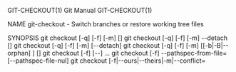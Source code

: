GIT-CHECKOUT(1)								  Git Manual							       GIT-CHECKOUT(1)

NAME
       git-checkout - Switch branches or restore working tree files

SYNOPSIS
       git checkout [-q] [-f] [-m] [<branch>]
       git checkout [-q] [-f] [-m] --detach [<branch>]
       git checkout [-q] [-f] [-m] [--detach] <commit>
       git checkout [-q] [-f] [-m] [[-b|-B|--orphan] <new-branch>] [<start-point>]
       git checkout [-f] <tree-ish> [--] <pathspec>...
       git checkout [-f] <tree-ish> --pathspec-from-file=<file> [--pathspec-file-nul]
       git checkout [-f|--ours|--theirs|-m|--conflict=<style>] [--] <pathspec>...
       git checkout [-f|--ours|--theirs|-m|--conflict=<style>] --pathspec-from-file=<file> [--pathspec-file-nul]
       git checkout (-p|--patch) [<tree-ish>] [--] [<pathspec>...]

DESCRIPTION
       Updates files in the working tree to match the version in the index or the specified tree. If no pathspec was given, git checkout will also update HEAD
       to set the specified branch as the current branch.

       git checkout [<branch>]
	   To prepare for working on <branch>, switch to it by updating the index and the files in the working tree, and by pointing HEAD at the branch. Local
	   modifications to the files in the working tree are kept, so that they can be committed to the <branch>.

	   If <branch> is not found but there does exist a tracking branch in exactly one remote (call it <remote>) with a matching name and --no-guess is not
	   specified, treat as equivalent to

	       $ git checkout -b <branch> --track <remote>/<branch>

	   You could omit <branch>, in which case the command degenerates to "check out the current branch", which is a glorified no-op with rather expensive
	   side-effects to show only the tracking information, if it exists, for the current branch.

       git checkout -b|-B <new-branch> [<start-point>]
	   Specifying -b causes a new branch to be created as if git-branch(1) were called and then checked out. In this case you can use the --track or
	   --no-track options, which will be passed to git branch. As a convenience, --track without -b implies branch creation; see the description of
	   --track below.

	   If -B is given, <new-branch> is created if it doesn’t exist; otherwise, it is reset. This is the transactional equivalent of

	       $ git branch -f <branch> [<start-point>]
	       $ git checkout <branch>

	   that is to say, the branch is not reset/created unless "git checkout" is successful.

       git checkout --detach [<branch>], git checkout [--detach] <commit>
	   Prepare to work on top of <commit>, by detaching HEAD at it (see "DETACHED HEAD" section), and updating the index and the files in the working
	   tree. Local modifications to the files in the working tree are kept, so that the resulting working tree will be the state recorded in the commit
	   plus the local modifications.

	   When the <commit> argument is a branch name, the --detach option can be used to detach HEAD at the tip of the branch (git checkout <branch> would
	   check out that branch without detaching HEAD).

	   Omitting <branch> detaches HEAD at the tip of the current branch.

       git checkout [-f|--ours|--theirs|-m|--conflict=<style>] [<tree-ish>] [--] <pathspec>..., git checkout [-f|--ours|--theirs|-m|--conflict=<style>]
       [<tree-ish>] --pathspec-from-file=<file> [--pathspec-file-nul]
	   Overwrite the contents of the files that match the pathspec. When the <tree-ish> (most often a commit) is not given, overwrite working tree with
	   the contents in the index. When the <tree-ish> is given, overwrite both the index and the working tree with the contents at the <tree-ish>.

	   The index may contain unmerged entries because of a previous failed merge. By default, if you try to check out such an entry from the index, the
	   checkout operation will fail and nothing will be checked out. Using -f will ignore these unmerged entries. The contents from a specific side of the
	   merge can be checked out of the index by using --ours or --theirs. With -m, changes made to the working tree file can be discarded to re-create the
	   original conflicted merge result.

       git checkout (-p|--patch) [<tree-ish>] [--] [<pathspec>...]
	   This is similar to the previous mode, but lets you use the interactive interface to show the "diff" output and choose which hunks to use in the
	   result. See below for the description of --patch option.

OPTIONS
       -q, --quiet
	   Quiet, suppress feedback messages.

       --progress, --no-progress
	   Progress status is reported on the standard error stream by default when it is attached to a terminal, unless --quiet is specified. This flag
	   enables progress reporting even if not attached to a terminal, regardless of --quiet.

       -f, --force
	   When switching branches, proceed even if the index or the working tree differs from HEAD, and even if there are untracked files in the way. This is
	   used to throw away local changes and any untracked files or directories that are in the way.

	   When checking out paths from the index, do not fail upon unmerged entries; instead, unmerged entries are ignored.

       --ours, --theirs
	   When checking out paths from the index, check out stage #2 (ours) or #3 (theirs) for unmerged paths.

	   Note that during git rebase and git pull --rebase, ours and theirs may appear swapped; --ours gives the version from the branch the changes are
	   rebased onto, while --theirs gives the version from the branch that holds your work that is being rebased.

	   This is because rebase is used in a workflow that treats the history at the remote as the shared canonical one, and treats the work done on the
	   branch you are rebasing as the third-party work to be integrated, and you are temporarily assuming the role of the keeper of the canonical history
	   during the rebase. As the keeper of the canonical history, you need to view the history from the remote as ours (i.e. "our shared canonical
	   history"), while what you did on your side branch as theirs (i.e. "one contributor’s work on top of it").

       -b <new-branch>
	   Create a new branch named <new-branch>, start it at <start-point>, and check the resulting branch out; see git-branch(1) for details.

       -B <new-branch>
	   Creates the branch <new-branch>, start it at <start-point>; if it already exists, then reset it to <start-point>. And then check the resulting
	   branch out. This is equivalent to running "git branch" with "-f" followed by "git checkout" of that branch; see git-branch(1) for details.

       -t, --track[=(direct|inherit)]
	   When creating a new branch, set up "upstream" configuration. See "--track" in git-branch(1) for details.

	   If no -b option is given, the name of the new branch will be derived from the remote-tracking branch, by looking at the local part of the refspec
	   configured for the corresponding remote, and then stripping the initial part up to the "*". This would tell us to use hack as the local branch when
	   branching off of origin/hack (or remotes/origin/hack, or even refs/remotes/origin/hack). If the given name has no slash, or the above guessing
	   results in an empty name, the guessing is aborted. You can explicitly give a name with -b in such a case.

       --no-track
	   Do not set up "upstream" configuration, even if the branch.autoSetupMerge configuration variable is true.

       --guess, --no-guess
	   If <branch> is not found but there does exist a tracking branch in exactly one remote (call it <remote>) with a matching name, treat as equivalent
	   to

	       $ git checkout -b <branch> --track <remote>/<branch>

	   If the branch exists in multiple remotes and one of them is named by the checkout.defaultRemote configuration variable, we’ll use that one for the
	   purposes of disambiguation, even if the <branch> isn’t unique across all remotes. Set it to e.g.  checkout.defaultRemote=origin to always checkout
	   remote branches from there if <branch> is ambiguous but exists on the origin remote. See also checkout.defaultRemote in git-config(1).

	   --guess is the default behavior. Use --no-guess to disable it.

	   The default behavior can be set via the checkout.guess configuration variable.

       -l
	   Create the new branch’s reflog; see git-branch(1) for details.

       -d, --detach
	   Rather than checking out a branch to work on it, check out a commit for inspection and discardable experiments. This is the default behavior of git
	   checkout <commit> when <commit> is not a branch name. See the "DETACHED HEAD" section below for details.

       --orphan <new-branch>
	   Create a new orphan branch, named <new-branch>, started from <start-point> and switch to it. The first commit made on this new branch will have no
	   parents and it will be the root of a new history totally disconnected from all the other branches and commits.

	   The index and the working tree are adjusted as if you had previously run git checkout <start-point>. This allows you to start a new history that
	   records a set of paths similar to <start-point> by easily running git commit -a to make the root commit.

	   This can be useful when you want to publish the tree from a commit without exposing its full history. You might want to do this to publish an open
	   source branch of a project whose current tree is "clean", but whose full history contains proprietary or otherwise encumbered bits of code.

	   If you want to start a disconnected history that records a set of paths that is totally different from the one of <start-point>, then you should
	   clear the index and the working tree right after creating the orphan branch by running git rm -rf .	from the top level of the working tree.
	   Afterwards you will be ready to prepare your new files, repopulating the working tree, by copying them from elsewhere, extracting a tarball, etc.

       --ignore-skip-worktree-bits
	   In sparse checkout mode, git checkout -- <paths> would update only entries matched by <paths> and sparse patterns in $GIT_DIR/info/sparse-checkout.
	   This option ignores the sparse patterns and adds back any files in <paths>.

       -m, --merge
	   When switching branches, if you have local modifications to one or more files that are different between the current branch and the branch to which
	   you are switching, the command refuses to switch branches in order to preserve your modifications in context. However, with this option, a
	   three-way merge between the current branch, your working tree contents, and the new branch is done, and you will be on the new branch.

	   When a merge conflict happens, the index entries for conflicting paths are left unmerged, and you need to resolve the conflicts and mark the
	   resolved paths with git add (or git rm if the merge should result in deletion of the path).

	   When checking out paths from the index, this option lets you recreate the conflicted merge in the specified paths. This option cannot be used when
	   checking out paths from a tree-ish.

	   When switching branches with --merge, staged changes may be lost.

       --conflict=<style>
	   The same as --merge option above, but changes the way the conflicting hunks are presented, overriding the merge.conflictStyle configuration
	   variable. Possible values are "merge" (default), "diff3", and "zdiff3".

       -p, --patch
	   Interactively select hunks in the difference between the <tree-ish> (or the index, if unspecified) and the working tree. The chosen hunks are then
	   applied in reverse to the working tree (and if a <tree-ish> was specified, the index).

	   This means that you can use git checkout -p to selectively discard edits from your current working tree. See the “Interactive Mode” section of git-
	   add(1) to learn how to operate the --patch mode.

	   Note that this option uses the no overlay mode by default (see also --overlay), and currently doesn’t support overlay mode.

       --ignore-other-worktrees
	   git checkout refuses when the wanted ref is already checked out by another worktree. This option makes it check the ref out anyway. In other words,
	   the ref can be held by more than one worktree.

       --overwrite-ignore, --no-overwrite-ignore
	   Silently overwrite ignored files when switching branches. This is the default behavior. Use --no-overwrite-ignore to abort the operation when the
	   new branch contains ignored files.

       --recurse-submodules, --no-recurse-submodules
	   Using --recurse-submodules will update the content of all active submodules according to the commit recorded in the superproject. If local
	   modifications in a submodule would be overwritten the checkout will fail unless -f is used. If nothing (or --no-recurse-submodules) is used,
	   submodules working trees will not be updated. Just like git-submodule(1), this will detach HEAD of the submodule.

       --overlay, --no-overlay
	   In the default overlay mode, git checkout never removes files from the index or the working tree. When specifying --no-overlay, files that appear
	   in the index and working tree, but not in <tree-ish> are removed, to make them match <tree-ish> exactly.

       --pathspec-from-file=<file>
	   Pathspec is passed in <file> instead of commandline args. If <file> is exactly - then standard input is used. Pathspec elements are separated by LF
	   or CR/LF. Pathspec elements can be quoted as explained for the configuration variable core.quotePath (see git-config(1)). See also
	   --pathspec-file-nul and global --literal-pathspecs.

       --pathspec-file-nul
	   Only meaningful with --pathspec-from-file. Pathspec elements are separated with NUL character and all other characters are taken literally
	   (including newlines and quotes).

       <branch>
	   Branch to checkout; if it refers to a branch (i.e., a name that, when prepended with "refs/heads/", is a valid ref), then that branch is checked
	   out. Otherwise, if it refers to a valid commit, your HEAD becomes "detached" and you are no longer on any branch (see below for details).

	   You can use the @{-N} syntax to refer to the N-th last branch/commit checked out using "git checkout" operation. You may also specify - which is
	   synonymous to @{-1}.

	   As a special case, you may use A...B as a shortcut for the merge base of A and B if there is exactly one merge base. You can leave out at most one
	   of A and B, in which case it defaults to HEAD.

       <new-branch>
	   Name for the new branch.

       <start-point>
	   The name of a commit at which to start the new branch; see git-branch(1) for details. Defaults to HEAD.

	   As a special case, you may use "A...B" as a shortcut for the merge base of A and B if there is exactly one merge base. You can leave out at most
	   one of A and B, in which case it defaults to HEAD.

       <tree-ish>
	   Tree to checkout from (when paths are given). If not specified, the index will be used.

	   As a special case, you may use "A...B" as a shortcut for the merge base of A and B if there is exactly one merge base. You can leave out at most
	   one of A and B, in which case it defaults to HEAD.

       --
	   Do not interpret any more arguments as options.

       <pathspec>...
	   Limits the paths affected by the operation.

	   For more details, see the pathspec entry in gitglossary(7).

DETACHED HEAD
       HEAD normally refers to a named branch (e.g. master). Meanwhile, each branch refers to a specific commit. Let’s look at a repo with three commits, one
       of them tagged, and with branch master checked out:

		      HEAD (refers to branch 'master')
		       |
		       v
	   a---b---c  branch 'master' (refers to commit 'c')
	       ^
	       |
	     tag 'v2.0' (refers to commit 'b')

       When a commit is created in this state, the branch is updated to refer to the new commit. Specifically, git commit creates a new commit d, whose parent
       is commit c, and then updates branch master to refer to new commit d. HEAD still refers to branch master and so indirectly now refers to commit d:

	   $ edit; git add; git commit

			  HEAD (refers to branch 'master')
			   |
			   v
	   a---b---c---d  branch 'master' (refers to commit 'd')
	       ^
	       |
	     tag 'v2.0' (refers to commit 'b')

       It is sometimes useful to be able to checkout a commit that is not at the tip of any named branch, or even to create a new commit that is not
       referenced by a named branch. Let’s look at what happens when we checkout commit b (here we show two ways this may be done):

	   $ git checkout v2.0	# or
	   $ git checkout master^^

	      HEAD (refers to commit 'b')
	       |
	       v
	   a---b---c---d  branch 'master' (refers to commit 'd')
	       ^
	       |
	     tag 'v2.0' (refers to commit 'b')

       Notice that regardless of which checkout command we use, HEAD now refers directly to commit b. This is known as being in detached HEAD state. It means
       simply that HEAD refers to a specific commit, as opposed to referring to a named branch. Let’s see what happens when we create a commit:

	   $ edit; git add; git commit

		HEAD (refers to commit 'e')
		 |
		 v
		 e
		/
	   a---b---c---d  branch 'master' (refers to commit 'd')
	       ^
	       |
	     tag 'v2.0' (refers to commit 'b')

       There is now a new commit e, but it is referenced only by HEAD. We can of course add yet another commit in this state:

	   $ edit; git add; git commit

		    HEAD (refers to commit 'f')
		     |
		     v
		 e---f
		/
	   a---b---c---d  branch 'master' (refers to commit 'd')
	       ^
	       |
	     tag 'v2.0' (refers to commit 'b')

       In fact, we can perform all the normal Git operations. But, let’s look at what happens when we then checkout master:

	   $ git checkout master

			  HEAD (refers to branch 'master')
		 e---f	   |
		/	   v
	   a---b---c---d  branch 'master' (refers to commit 'd')
	       ^
	       |
	     tag 'v2.0' (refers to commit 'b')

       It is important to realize that at this point nothing refers to commit f. Eventually commit f (and by extension commit e) will be deleted by the
       routine Git garbage collection process, unless we create a reference before that happens. If we have not yet moved away from commit f, any of these
       will create a reference to it:

	   $ git checkout -b foo  # or "git switch -c foo"  (1)
	   $ git branch foo				    (2)
	   $ git tag foo				    (3)

	1. creates a new branch foo, which refers to commit f, and then updates HEAD to refer to branch foo. In other words,
	   we’ll no longer be in detached HEAD state after this command.
	2. similarly creates a new branch foo, which refers to commit f, but leaves HEAD detached.
	3. creates a new tag foo, which refers to commit f, leaving HEAD detached.

       If we have moved away from commit f, then we must first recover its object name (typically by using git reflog), and then we can create a reference to
       it. For example, to see the last two commits to which HEAD referred, we can use either of these commands:

	   $ git reflog -2 HEAD # or
	   $ git log -g -2 HEAD

ARGUMENT DISAMBIGUATION
       When there is only one argument given and it is not -- (e.g. git checkout abc), and when the argument is both a valid <tree-ish> (e.g. a branch abc
       exists) and a valid <pathspec> (e.g. a file or a directory whose name is "abc" exists), Git would usually ask you to disambiguate. Because checking out
       a branch is so common an operation, however, git checkout abc takes "abc" as a <tree-ish> in such a situation. Use git checkout -- <pathspec> if you
       want to checkout these paths out of the index.

EXAMPLES
   1. Paths
       The following sequence checks out the master branch, reverts the Makefile to two revisions back, deletes hello.c by mistake, and gets it back from the
       index.

	   $ git checkout master	     (1)
	   $ git checkout master~2 Makefile  (2)
	   $ rm -f hello.c
	   $ git checkout hello.c	     (3)

	1. switch branch
	2. take a file out of another commit
	3. restore hello.c from the index

       If you want to check out all C source files out of the index, you can say

	   $ git checkout -- '*.c'

       Note the quotes around *.c. The file hello.c will also be checked out, even though it is no longer in the working tree, because the file globbing is
       used to match entries in the index (not in the working tree by the shell).

       If you have an unfortunate branch that is named hello.c, this step would be confused as an instruction to switch to that branch. You should instead
       write:

	   $ git checkout -- hello.c

   2. Merge
       After working in the wrong branch, switching to the correct branch would be done using:

	   $ git checkout mytopic

       However, your "wrong" branch and correct mytopic branch may differ in files that you have modified locally, in which case the above checkout would fail
       like this:

	   $ git checkout mytopic
	   error: You have local changes to 'frotz'; not switching branches.

       You can give the -m flag to the command, which would try a three-way merge:

	   $ git checkout -m mytopic
	   Auto-merging frotz

       After this three-way merge, the local modifications are not registered in your index file, so git diff would show you what changes you made since the
       tip of the new branch.

   3. Merge conflict
       When a merge conflict happens during switching branches with the -m option, you would see something like this:

	   $ git checkout -m mytopic
	   Auto-merging frotz
	   ERROR: Merge conflict in frotz
	   fatal: merge program failed

       At this point, git diff shows the changes cleanly merged as in the previous example, as well as the changes in the conflicted files. Edit and resolve
       the conflict and mark it resolved with git add as usual:

	   $ edit frotz
	   $ git add frotz

CONFIGURATION
       Everything below this line in this section is selectively included from the git-config(1) documentation. The content is the same as what’s found there:

       checkout.defaultRemote
	   When you run git checkout <something> or git switch <something> and only have one remote, it may implicitly fall back on checking out and tracking
	   e.g.	 origin/<something>. This stops working as soon as you have more than one remote with a <something> reference. This setting allows for setting
	   the name of a preferred remote that should always win when it comes to disambiguation. The typical use-case is to set this to origin.

	   Currently this is used by git-switch(1) and git-checkout(1) when git checkout <something> or git switch <something> will checkout the <something>
	   branch on another remote, and by git-worktree(1) when git worktree add refers to a remote branch. This setting might be used for other
	   checkout-like commands or functionality in the future.

       checkout.guess
	   Provides the default value for the --guess or --no-guess option in git checkout and git switch. See git-switch(1) and git-checkout(1).

       checkout.workers
	   The number of parallel workers to use when updating the working tree. The default is one, i.e. sequential execution. If set to a value less than
	   one, Git will use as many workers as the number of logical cores available. This setting and checkout.thresholdForParallelism affect all commands
	   that perform checkout. E.g. checkout, clone, reset, sparse-checkout, etc.

	   Note: Parallel checkout usually delivers better performance for repositories located on SSDs or over NFS. For repositories on spinning disks and/or
	   machines with a small number of cores, the default sequential checkout often performs better. The size and compression level of a repository might
	   also influence how well the parallel version performs.

       checkout.thresholdForParallelism
	   When running parallel checkout with a small number of files, the cost of subprocess spawning and inter-process communication might outweigh the
	   parallelization gains. This setting allows you to define the minimum number of files for which parallel checkout should be attempted. The default
	   is 100.

SEE ALSO
       git-switch(1), git-restore(1)

GIT
       Part of the git(1) suite

Git 2.43.0								  01/13/2025							       GIT-CHECKOUT(1)
